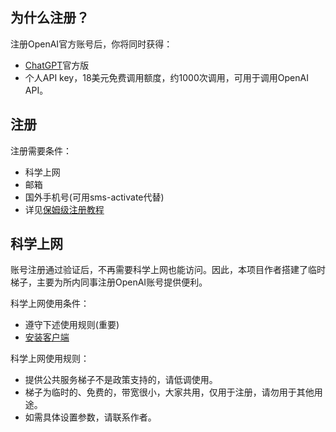 
## 为什么注册？

注册OpenAI官方账号后，你将同时获得：
+ [ChatGPT](http://ai.com)官方版
+ 个人API key，18美元免费调用额度，约1000次调用，可用于调用OpenAI API。

## 注册
注册需要条件：
+ 科学上网
+ 邮箱
+ 国外手机号(可用sms-activate代替)
+ 详见[保姆级注册教程](https://www.51cto.com/article/745771.html)


## 科学上网

账号注册通过验证后，不再需要科学上网也能访问。因此，本项目作者搭建了临时梯子，主要为所内同事注册OpenAI账号提供便利。

科学上网使用条件：
+ 遵守下述使用规则(重要)
+ [安装客户端](docs/ss_client.md)

科学上网使用规则：
+ 提供公共服务梯子不是政策支持的，请低调使用。
+ 梯子为临时的、免费的，带宽很小，大家共用，仅用于注册，请勿用于其他用途。
+ 如需具体设置参数，请联系作者。


